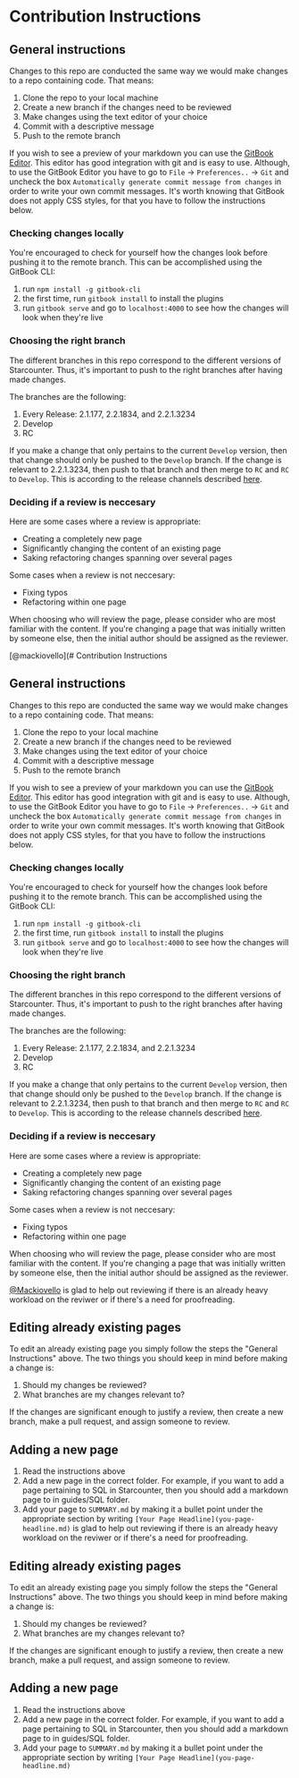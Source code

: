 # Contribution Instructions

## General instructions

Changes to this repo are conducted the same way we would make changes to a repo containing code. That means:

1. Clone the repo to your local machine
2. Create a new branch if the changes need to be reviewed
3. Make changes using the text editor of your choice
4. Commit with a descriptive message
5. Push to the remote branch

If you wish to see a preview of your markdown you can use the [GitBook Editor](https://www.gitbook.com/editor). This editor has good integration with git and is easy to use. Although, to use the GitBook Editor you have to go to `File` -> `Preferences..` -> `Git` and uncheck the box `Automatically generate commit message from changes` in order to write your own commit messages. It's worth knowing that GitBook does not apply CSS styles, for that you have to follow the instructions below.

### Checking changes locally

You're encouraged to check for yourself how the changes look before pushing it to the remote branch. This can be accomplished using the GitBook CLI:

1. run `npm install -g gitbook-cli`
2. the first time, run `gitbook install` to install the plugins
3. run `gitbook serve` and go to `localhost:4000` to see how the changes will look when they're live

### Choosing the right branch

The different branches in this repo correspond to the different versions of Starcounter. Thus, it's important to push to the right branches after having made changes.

The branches are the following:
1. Every Release: 2.1.177, 2.2.1834, and 2.2.1.3234
2. Develop
3. RC

If you make a change that only pertains to the current `Develop` version, then that change should only be pushed to the `Develop` branch. If the change is relevant to 2.2.1.3234, then push to that branch and then merge to `RC` and `RC` to `Develop`. This is according to the release channels described [here](https://github.com/Starcounter/RebelsLounge/issues/60).

### Deciding if a review is neccesary

Here are some cases where a review is appropriate:

* Creating a completely new page
* Significantly changing the content of an existing page
* Saking refactoring changes spanning over several pages

Some cases when a review is not neccesary:

* Fixing typos
* Refactoring within one page

When choosing who will review the page, please consider who are most familiar with the content. If you're changing a page that was initially written by someone else, then the initial author should be assigned as the reviewer.

[@mackiovello](# Contribution Instructions

## General instructions

Changes to this repo are conducted the same way we would make changes to a repo containing code. That means:

1. Clone the repo to your local machine
2. Create a new branch if the changes need to be reviewed
3. Make changes using the text editor of your choice
4. Commit with a descriptive message
5. Push to the remote branch

If you wish to see a preview of your markdown you can use the [GitBook Editor](https://www.gitbook.com/editor). This editor has good integration with git and is easy to use. Although, to use the GitBook Editor you have to go to `File` -> `Preferences..` -> `Git` and uncheck the box `Automatically generate commit message from changes` in order to write your own commit messages. It's worth knowing that GitBook does not apply CSS styles, for that you have to follow the instructions below.

### Checking changes locally

You're encouraged to check for yourself how the changes look before pushing it to the remote branch. This can be accomplished using the GitBook CLI:

1. run `npm install -g gitbook-cli`
2. the first time, run `gitbook install` to install the plugins
3. run `gitbook serve` and go to `localhost:4000` to see how the changes will look when they're live

### Choosing the right branch

The different branches in this repo correspond to the different versions of Starcounter. Thus, it's important to push to the right branches after having made changes.

The branches are the following:

1. Every Release: 2.1.177, 2.2.1834, and 2.2.1.3234
2. Develop
3. RC

If you make a change that only pertains to the current `Develop` version, then that change should only be pushed to the `Develop` branch. If the change is relevant to 2.2.1.3234, then push to that branch and then merge to `RC` and `RC` to `Develop`. This is according to the release channels described [here](https://github.com/Starcounter/RebelsLounge/issues/60).

### Deciding if a review is neccesary

Here are some cases where a review is appropriate:

* Creating a completely new page
* Significantly changing the content of an existing page
* Saking refactoring changes spanning over several pages

Some cases when a review is not neccesary:

* Fixing typos
* Refactoring within one page

When choosing who will review the page, please consider who are most familiar with the content. If you're changing a page that was initially written by someone else, then the initial author should be assigned as the reviewer.

[@Mackiovello](https://github.com/Mackiovello) is glad to help out reviewing if there is an already heavy workload on the reviwer or if there's a need for proofreading.

## Editing already existing pages

To edit an already existing page you simply follow the steps the "General Instructions" above. The two things you should keep in mind before making a change is:
1. Should my changes be reviewed?
2. What branches are my changes relevant to?

If the changes are significant enough to justify a review, then create a new branch, make a pull request, and assign someone to review.

## Adding a new page

1. Read the instructions above
2. Add a new page in the correct folder. For example, if you want to add a page pertaining to SQL in Starcounter, then you should add a markdown page to in guides/SQL folder.
3. Add your page to `SUMMARY.md` by making it a bullet point under the appropriate section by writing `[Your Page Headline](you-page-headline.md)`
 is glad to help out reviewing if there is an already heavy workload on the reviwer or if there's a need for proofreading.

## Editing already existing pages

To edit an already existing page you simply follow the steps the "General Instructions" above. The two things you should keep in mind before making a change is:
1. Should my changes be reviewed?
2. What branches are my changes relevant to?

If the changes are significant enough to justify a review, then create a new branch, make a pull request, and assign someone to review.

## Adding a new page

1. Read the instructions above
2. Add a new page in the correct folder. For example, if you want to add a page pertaining to SQL in Starcounter, then you should add a markdown page to in guides/SQL folder.
3. Add your page to `SUMMARY.md` by making it a bullet point under the appropriate section by writing `[Your Page Headline](you-page-headline.md)`
